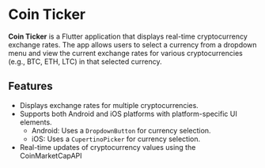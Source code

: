 # Coin Ticker

**Coin Ticker** is a Flutter application that displays real-time cryptocurrency exchange rates. The app allows users to select a currency from a dropdown menu and view the current exchange rates for various cryptocurrencies (e.g., BTC, ETH, LTC) in that selected currency.

## Features

- Displays exchange rates for multiple cryptocurrencies.
- Supports both Android and iOS platforms with platform-specific UI elements.
  - Android: Uses a `DropdownButton` for currency selection.
  - iOS: Uses a `CupertinoPicker` for currency selection.
- Real-time updates of cryptocurrency values using the CoinMarketCapAPI
